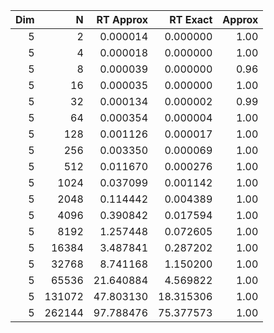 | **Dim** | **N**  | **RT Approx** | **RT Exact** | **Approx** |
|--------:|-------:|--------------:|-------------:|-----------:|
| 5       | 2      | 0.000014      | 0.000000     | 1.00       |
| 5       | 4      | 0.000018      | 0.000000     | 1.00       |
| 5       | 8      | 0.000039      | 0.000000     | 0.96       |
| 5       | 16     | 0.000035      | 0.000000     | 1.00       |
| 5       | 32     | 0.000134      | 0.000002     | 0.99       |
| 5       | 64     | 0.000354      | 0.000004     | 1.00       |
| 5       | 128    | 0.001126      | 0.000017     | 1.00       |
| 5       | 256    | 0.003350      | 0.000069     | 1.00       |
| 5       | 512    | 0.011670      | 0.000276     | 1.00       |
| 5       | 1024   | 0.037099      | 0.001142     | 1.00       |
| 5       | 2048   | 0.114442      | 0.004389     | 1.00       |
| 5       | 4096   | 0.390842      | 0.017594     | 1.00       |
| 5       | 8192   | 1.257448      | 0.072605     | 1.00       |
| 5       | 16384  | 3.487841      | 0.287202     | 1.00       |
| 5       | 32768  | 8.741168      | 1.150200     | 1.00       |
| 5       | 65536  | 21.640884     | 4.569822     | 1.00       |
| 5       | 131072 | 47.803130     | 18.315306    | 1.00       |
| 5       | 262144 | 97.788476     | 75.377573    | 1.00       |
